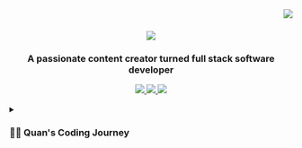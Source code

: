 <img align="right" src="https://visitor-badge.laobi.icu/badge?page_id=ZinWR.ZinWR" />

<h1 align="center">
    <img src="https://readme-typing-svg.herokuapp.com?font=Fira+Code&weight=600&size=35&duration=4000&pause=500&color=F75158&center=true&vCenter=true&random=false&width=500&height=70&lines=Hi+There!%F0%9F%91%8B;I'm+Quan+Nguyen!;" />
</h1>

<h3 align="center">A passionate content creator turned full stack software developer</h3>

<div align="center"> 
  <a href="mailto:jeanquan98@gmail.com">
    <img src="https://img.shields.io/badge/Gmail-333333?style=for-the-badge&logo=gmail&logoColor=red" />
  </a>
  <a href="https://www.linkedin.com/in/quan-nguyen27" target="_blank">
    <img src="https://img.shields.io/badge/LinkedIn-0077B5?style=for-the-badge&logo=linkedin&logoColor=white" target="_blank" />
  </a>
  <a href="#" target="_blank">
     <img src="https://img.shields.io/badge/Portfolio-FF5722?style=for-the-badge&logo=todoist&logoColor=white" target="_blank" /> 
  </a>
</div>

<br/>

<details>
 <summary><h3>👨‍💻 Quan's Coding Journey</h3></summary>
   I started my coding journey as a Biochemistry & Molecular Biology student at the University of California, Davis. I took a few intro coding classes such as Python, C, and C++ during my freshman year. I later got super busy with the workload of my major so I stopped coding all at once. Later, after graduation, COVID-19 hit and I had to move back to Texas to take care of my family and grandmother. 
   Afterward, I became an online content creator on Twitch and YouTube for a few years. I started to self-taught myself coding again but I was not learning a lot from it. After a while, I decided to attend CodeSmith, a prestige coding boot-camp, and started to learn and build full-stack projects. (More to come!)
